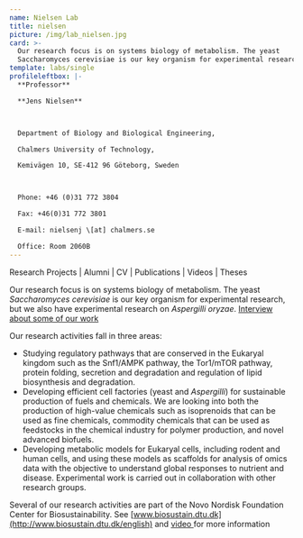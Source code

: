 ```yaml
---
name: Nielsen Lab
title: nielsen
picture: /img/lab_nielsen.jpg
card: >-
  Our research focus is on systems biology of metabolism. The yeast
  Saccharomyces cerevisiae is our key organism for experimental research.
template: labs/single
profileleftbox: |-
  **Professor**

  **Jens Nielsen**



  Department of Biology and Biological Engineering,

  Chalmers University of Technology,

  Kemivägen 10, SE-412 96 Göteborg, Sweden



  Phone: +46 (0)31 772 3804

  Fax: +46(0)31 772 3801

  E-mail: nielsenj \[at] chalmers.se

  Office: Room 2060B
---
```

Research Projects | Alumni | CV | Publications | Videos | Theses 

Our research focus is on systems biology of metabolism. The yeast _Saccharomyces cerevisiae_ is our key organism for experimental research, but we also have experimental research on _Aspergilli oryzae_. [Interview about some of our work](https://www.youtube.com/watch?v=KkPeGhbh5F0)



Our research activities fall in three areas:

* Studying regulatory pathways that are conserved in the Eukaryal kingdom such as the Snf1/AMPK pathway, the Tor1/mTOR pathway, protein folding, secretion and degradation and regulation of lipid biosynthesis and degradation.
* Developing efficient cell factories (yeast and _Aspergilli_) for sustainable production of fuels and chemicals. We are looking into both the production of high-value chemicals such as isoprenoids that can be used as fine chemicals, commodity chemicals that can be used as feedstocks in the chemical industry for polymer production, and novel advanced biofuels.
* Developing metabolic models for Eukaryal cells, including rodent and human cells, and using these models as scaffolds for analysis of omics data with the objective to understand global responses to nutrient and disease. Experimental work is carried out in collaboration with other research groups.



Several of our research activities are part of the Novo Nordisk Foundation Center for Biosustainability. See [www.biosustain.dtu.dk](http://www.biosustain.dtu.dk/english) and [video ](https://www.youtube.com/watch?v=8-R3HCHQI9I&feature=player_embedded)for more information
